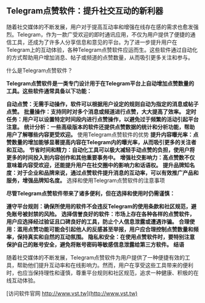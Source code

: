 ## **Telegram点赞软件：提升社交互动的新利器**

随着社交媒体的不断发展，用户对于提高互动率和增强在线存在感的需求也愈发强烈。Telegram，作为一款广受欢迎的即时通讯应用，不仅为用户提供了便捷的通信工具，还成为了许多人分享信息和意见的平台。为了进一步提升用户在Telegram上的互动体验，各种Telegram点赞软件应运而生。这些软件通过自动化的方式帮助用户增加消息、帖子或频道的点赞数量，从而吸引更多关注和参与。

什么是Telegram点赞软件？

**Telegram点赞软件是一类专门设计用于在Telegram平台上自动增加点赞数量的工具。这些软件通常具备以下功能：**

**自动点赞：无需手动操作，软件可以根据用户设定的规则自动为指定的消息或帖子点赞。**
**批量操作：支持同时对多个消息或频道进行点赞，大大提高了效率。**
**定时任务：用户可以设置特定时间段内进行点赞操作，以避免过于频繁的活动引起平台注意。**
**统计分析：一些高级版本的软件还提供点赞数据的统计和分析功能，帮助用户了解哪些内容更受欢迎。**
使用Telegram点赞软件的优势
**提升内容曝光率：点赞数量的增加能够显著提高内容在Telegram内的曝光率，从而吸引更多的关注者和互动。**
**节省时间和精力：自动化工具可以极大减轻手动点赞的负担，使用户将更多的时间投入到内容创作和其他重要事务中。**
**增强社交影响力：高点赞数不仅意味着内容受欢迎，还能提升用户在社交圈中的影响力和话语权。**
**提升品牌知名度：对于企业和品牌来说，通过点赞软件提升消息的互动率，可以有效推广产品和服务，增强品牌知名度。**
选择和使用Telegram点赞软件的注意事项

**尽管Telegram点赞软件带来了诸多便利，但在选择和使用时仍需谨慎：**

**遵守平台规则：确保所使用的软件不会违反Telegram的使用条款和社区规范，避免账号被封禁的风险。**
**选择信誉良好的软件：市场上存在各种各样的点赞软件，用户应选择经过验证且口碑良好的工具，防止个人信息泄露或遭遇诈骗。**
**合理使用：滥用点赞功能可能会引起他人的反感甚至举报，用户应合理控制点赞数量和频率，保持真实和自然的互动氛围。**
**隐私和安全：在使用点赞软件时，要特别注意保护自己的账号安全，避免将账号密码等敏感信息泄露给第三方软件。**
**结语**

随着社交媒体的不断发展，Telegram点赞软件为用户提供了一种便捷有效的工具，帮助他们提升互动率和在线影响力。然而，用户在享受这些工具带来的便利时，也应当保持理性和谨慎，尊重平台规则和社区规范，追求一种健康、积极的在线互动体验。


[访问软件官网 http://www.vst.tw](http://www.vst.tw)
